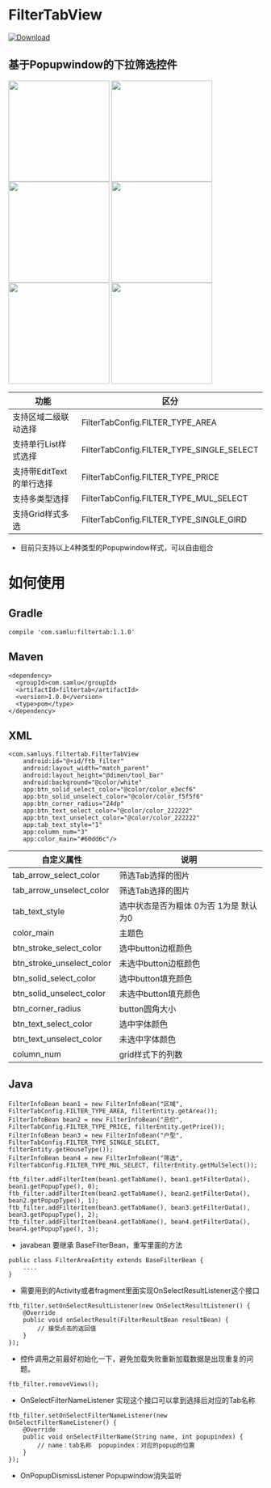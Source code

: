 # FilterTabView

[![Download](https://img.shields.io/badge/DownloadApp-2.1M-ff69b4.svg) ](https://github.com/ltym2016/FilterTabView/blob/master/app-debug.apk)

## 基于Popupwindow的下拉筛选控件
<img src="https://github.com/ltym2016/FilterTabView/blob/master/video2gif_20180713_144109.gif" width="200"  align=center /> <img src="https://github.com/ltym2016/FilterTabView/blob/master/Screenshot1.png" width="200"  align=center /> <img src="https://github.com/ltym2016/FilterTabView/blob/master/Screenshot2.png" width="200"  align=center />
<img src="https://github.com/ltym2016/FilterTabView/blob/master/Screenshot3.png" width="200"  align=center /> <img src="https://github.com/ltym2016/FilterTabView/blob/master/Screenshot4.png" width="200"  align=center /> <img src="https://github.com/ltym2016/FilterTabView/blob/master/Screenshot5.png" width="200"  align=center />


功能|区分
---|---
支持区域二级联动选择| FilterTabConfig.FILTER_TYPE_AREA
支持单行List样式选择 |FilterTabConfig.FILTER_TYPE_SINGLE_SELECT
支持带EditText的单行选择 |FilterTabConfig.FILTER_TYPE_PRICE
支持多类型选择| FilterTabConfig.FILTER_TYPE_MUL_SELECT
支持Grid样式多选| FilterTabConfig.FILTER_TYPE_SINGLE_GIRD
- 目前只支持以上4种类型的Popupwindow样式，可以自由组合
# 如何使用
## Gradle
 ```
compile 'com.samlu:filtertab:1.1.0'
```
## Maven
```
<dependency>
  <groupId>com.samlu</groupId>
  <artifactId>filtertab</artifactId>
  <version>1.0.0</version>
  <type>pom</type>
</dependency>
```
## XML
```
<com.samluys.filtertab.FilterTabView
    android:id="@+id/ftb_filter"
    android:layout_width="match_parent"
    android:layout_height="@dimen/tool_bar"
    android:background="@color/white"
    app:btn_solid_select_color="@color/color_e3ecf6"
    app:btn_solid_unselect_color="@color/color_f5f5f6"
    app:btn_corner_radius="24dp"
    app:btn_text_select_color="@color/color_222222"
    app:btn_text_unselect_color="@color/color_222222"
    app:tab_text_style="1"
    app:column_num="3"
    app:color_main="#60dd6c"/>
```
自定义属性|说明
---|---
tab_arrow_select_color | 筛选Tab选择的图片
tab_arrow_unselect_color|筛选Tab选择的图片
tab_text_style | 选中状态是否为粗体 0为否 1为是 默认为0
color_main | 主题色
btn_stroke_select_color| 选中button边框颜色 
btn_stroke_unselect_color|未选中button边框颜色 
btn_solid_select_color |选中button填充颜色
btn_solid_unselect_color| 未选中button填充颜色
btn_corner_radius | button圆角大小
btn_text_select_color| 选中字体颜色
btn_text_unselect_color| 未选中字体颜色
column_num |grid样式下的列数

## Java
```
FilterInfoBean bean1 = new FilterInfoBean("区域", FilterTabConfig.FILTER_TYPE_AREA, filterEntity.getArea());
FilterInfoBean bean2 = new FilterInfoBean("总价", FilterTabConfig.FILTER_TYPE_PRICE, filterEntity.getPrice());
FilterInfoBean bean3 = new FilterInfoBean("户型", FilterTabConfig.FILTER_TYPE_SINGLE_SELECT, filterEntity.getHouseType());
FilterInfoBean bean4 = new FilterInfoBean("筛选", FilterTabConfig.FILTER_TYPE_MUL_SELECT, filterEntity.getMulSelect());

ftb_filter.addFilterItem(bean1.getTabName(), bean1.getFilterData(), bean1.getPopupType(), 0);
ftb_filter.addFilterItem(bean2.getTabName(), bean2.getFilterData(), bean2.getPopupType(), 1);
ftb_filter.addFilterItem(bean3.getTabName(), bean3.getFilterData(), bean3.getPopupType(), 2);
ftb_filter.addFilterItem(bean4.getTabName(), bean4.getFilterData(), bean4.getPopupType(), 3);
```
- javabean 要继承 BaseFilterBean，重写里面的方法
```
public class FilterAreaEntity extends BaseFilterBean {
    ....
}
```
- 需要用到的Activity或者fragment里面实现OnSelectResultListener这个接口
```
ftb_filter.setOnSelectResultListener(new OnSelectResultListener() {
    @Override
    public void onSelectResult(FilterResultBean resultBean) {
        // 接受点击的返回值
    }
});
```
- 控件调用之前最好初始化一下，避免加载失败重新加载数据是出现重复的问题。
```
ftb_filter.removeViews();
```
- OnSelectFilterNameListener  实现这个接口可以拿到选择后对应的Tab名称
```
ftb_filter.setOnSelectFilterNameListener(new OnSelectFilterNameListener() {
    @Override
    public void onSelectFilterName(String name, int popupindex) {
        // name：tab名称  popupindex：对应的popup的位置
    }
});
```
- OnPopupDismissListener  Popupwindow消失监听
